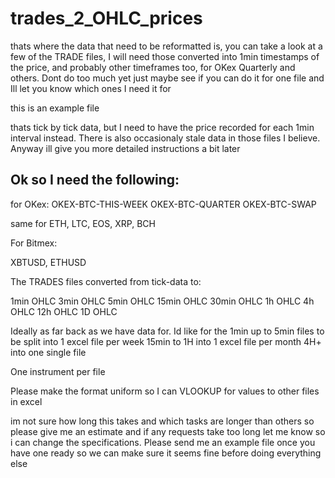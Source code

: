 # trades_2_OHLC_prices


thats where the data that need to be reformatted is, you can take a look at a few of the TRADE files, I will need those converted into 1min timestamps of the price, and probably other timeframes too, for OKex Quarterly and others. Dont do too much yet just maybe see if you can do it for one file and Ill let you know which ones I need it for


this is an example file

thats tick by tick data, but I need to have the price recorded for each 1min interval instead. There is also occasionaly stale data in those files I believe. Anyway ill give you more detailed instructions a bit later

## Ok so I need the following: 

for OKex: 
OKEX-BTC-THIS-WEEK 
OKEX-BTC-QUARTER 
OKEX-BTC-SWAP 

same for ETH, LTC, EOS, XRP, BCH 

For Bitmex: 

XBTUSD, ETHUSD 

The TRADES files converted from tick-data to: 

1min OHLC 
3min OHLC 
5min OHLC
15min OHLC 
30min OHLC 
1h OHLC 
4h OHLC 
12h OHLC 
1D OHLC  

Ideally as far back as we have data for. 
Id like for the 1min up to 5min files to be split into 1 excel file per week 
15min to 1H into 1 excel file per month 
4H+ into one single file 

One instrument per file 

Please make the format uniform so I can VLOOKUP for values to other files in excel 

im not sure how long this takes and which tasks are longer than others so please give me an estimate and if any requests take too long let me know so i can change the specifications. Please send me an example file once you have one ready so we can make sure it seems fine before doing everything else
